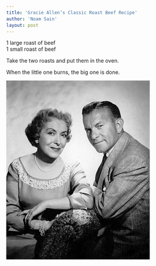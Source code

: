 ```yaml
---
title: 'Gracie Allen’s Classic Roast Beef Recipe'
author: 'Noam Sain'
layout: post
---
```


1 large roast of beef  
1 small roast of beef

Take the two roasts and put them in the oven.

When the little one burns, the big one is done.

![Burns and Allen](/assets/2014/2014-10-Burns-and-Allen.jpg)